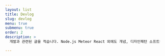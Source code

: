 ```yaml
---
layout: list
title: Devlog
slug: devlog
menu: true
submenu: true
order: 2
description: >
  개발과 관련된 글을 적습니다. Node.js Meteor React 외에도 개념, 디자인패턴 소프트웨어 공학적인 부분들을 다룹니다.

---
```

